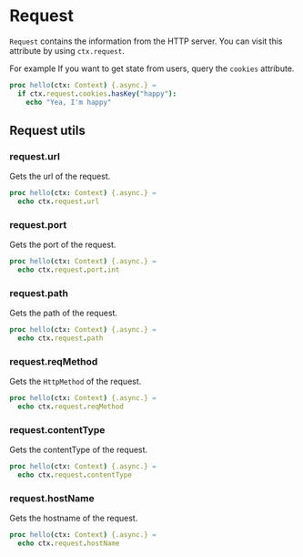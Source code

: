 # Request

`Request` contains the information from the HTTP server. You can visit this attribute by using `ctx.request`.

For example If you want to get state from users, query the `cookies` attribute.

```nim
proc hello(ctx: Context) {.async.} =
  if ctx.request.cookies.hasKey("happy"):
    echo "Yea, I'm happy"
```


## Request utils

### request.url
Gets the url of the request.

```nim
proc hello(ctx: Context) {.async.} =
  echo ctx.request.url
```

### request.port 
Gets the port of the request.

```nim
proc hello(ctx: Context) {.async.} =
  echo ctx.request.port.int
```

### request.path
Gets the path of the request.

```nim
proc hello(ctx: Context) {.async.} =
  echo ctx.request.path
```


### request.reqMethod
Gets the `HttpMethod` of the request.

```nim
proc hello(ctx: Context) {.async.} =
  echo ctx.request.reqMethod
```

### request.contentType
Gets the contentType of the request.

```nim
proc hello(ctx: Context) {.async.} =
  echo ctx.request.contentType
```

### request.hostName
Gets the hostname of the request.

```nim
proc hello(ctx: Context) {.async.} =
  echo ctx.request.hostName
```
